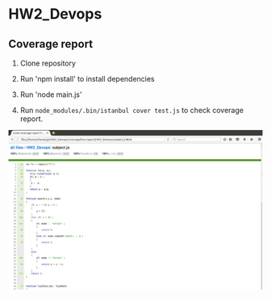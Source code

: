 # HW2_Devops

## Coverage report

1. Clone repository

2. Run 'npm install' to install dependencies

3. Run 'node main.js'

4. Run ```node_modules/.bin/istanbul cover test.js``` to check coverage report.

![Alt text](/Coverage_Report.png?raw=true "Coverage report")



